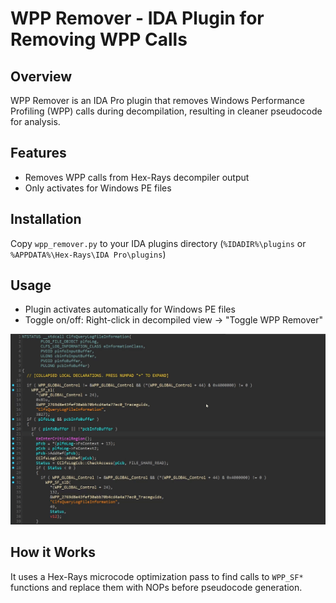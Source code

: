 # WPP Remover - IDA Plugin for Removing WPP Calls

## Overview

WPP Remover is an IDA Pro plugin that removes Windows Performance Profiling (WPP) calls during decompilation, resulting in cleaner pseudocode for analysis.

## Features

- Removes WPP calls from Hex-Rays decompiler output
- Only activates for Windows PE files

## Installation

Copy `wpp_remover.py` to your IDA plugins directory (`%IDADIR%\plugins` or `%APPDATA%\Hex-Rays\IDA Pro\plugins`)

## Usage

- Plugin activates automatically for Windows PE files
- Toggle on/off: Right-click in decompiled view → "Toggle WPP Remover"

![](https://raw.githubusercontent.com/L4ys/IDA-WPP-Remover/refs/heads/main/preview.gif)

## How it Works

It uses a Hex-Rays microcode optimization pass to find calls to `WPP_SF*` functions and replace them with NOPs before pseudocode generation.

